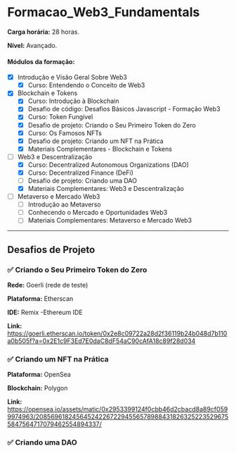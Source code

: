 # Formacao_Web3_Fundamentals

**Carga horária:** 28 horas.

**Nível:** Avançado.

#### Módulos da formação:

- [x] Introdução e Visão Geral Sobre Web3
  - [x] Curso: Entendendo o Conceito de Web3
- [x] Blockchain e Tokens
    - [x] Curso: Introdução à Blockchain
    - [x] Desafio de código: Desafios Básicos Javascript - Formação Web3
    - [x] Curso: Token Fungível
    - [x] Desafio de projeto: Criando o Seu Primeiro Token do Zero
    - [x] Curso: Os Famosos NFTs
    - [x] Desafio de projeto: Criando um NFT na Prática
    - [x] Materiais Complementares - Blockchain e Tokens
- [ ] Web3 e Descentralização
    - [x] Curso: Decentralized Autonomous Organizations (DAO)
    - [x] Curso: Decentralized Finance​ (DeFi)
    - [ ] Desafio de projeto: Criando uma DAO
    - [x] Materiais Complementares: Web3 e Descentralização
- [ ] Metaverso e Mercado Web3
    - [ ] Introdução ao Metaverso
    - [ ] Conhecendo o Mercado e Oportunidades Web3
    - [ ] Materiais Complementares: Metaverso e Mercado Web3

---

## Desafios de Projeto


### ✅ Criando o Seu Primeiro Token do Zero

**Rede:** Goerli (rede de teste)

**Plataforma:** Etherscan

**IDE:** Remix -Ethereum IDE

**Link:** https://goerli.etherscan.io/token/0x2e8c09722a28d2f36119b24b048d7b110a0b505f?a=0x2E1c9F3Ed7E0daC8dF54aC90cAfA18c89f28d034

### ✅ Criando um NFT na Prática

**Plataforma:** OpenSea

**Blockchain:** Polygon

**Link:** https://opensea.io/assets/matic/0x2953399124f0cbb46d2cbacd8a89cf0599974963/20856961824564524226722945565789884318263252235296755847564717079462554894337/

### ✅ Criando uma DAO
